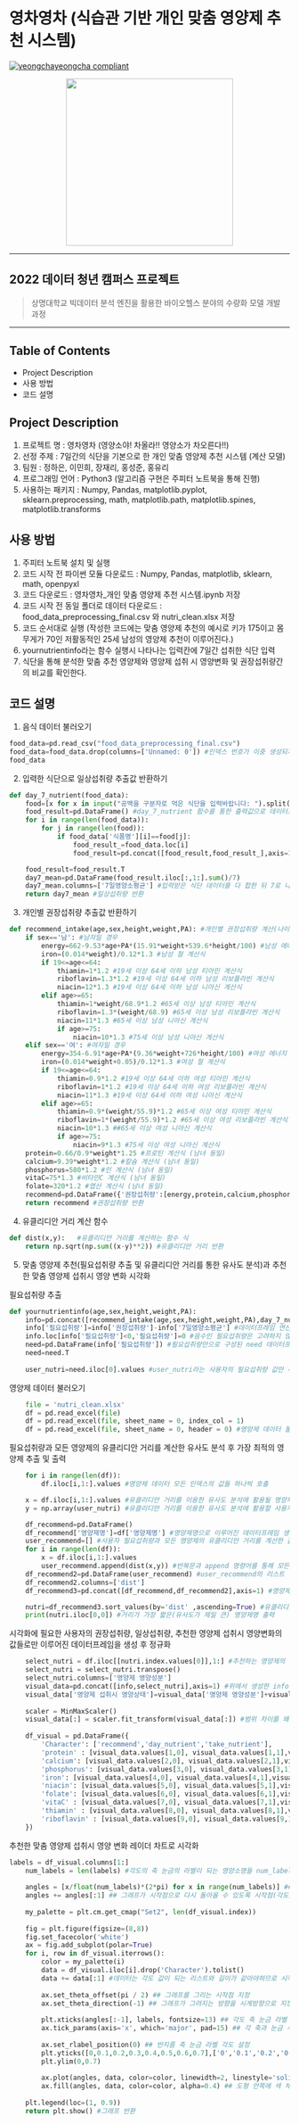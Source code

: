 # 영차영차 (식습관 기반 개인 맞춤 영양제 추천 시스템)  
[![yeongchayeongcha compliant](https://img.shields.io/badge/project-yeongchayeongcha-yellow)](https://github.com/ourkofe/yeongchayeongcha)  
<p align="center"><img src="https://user-images.githubusercontent.com/104803703/186654412-7172e77c-da2c-4dc0-a64a-91bee9031540.png" height="300px" width="300px"></p>  

----------  
## 2022 데이터 청년 캠퍼스 프로젝트 
> 상명대학교 빅데이터 분석 엔진을 활용한 바이오헬스 분야의 수량화 모델 개발 과정
-----------

## Table of Contents

- Project Description
- 사용 방법
- 코드 설명

## Project Description

1. 프로젝트 명 : 영차영차 (영양소야! 차올라!! 영양소가 차오른다!!)
2. 선정 주제 : 7일간의 식단을 기본으로 한 개인 맞춤 영양제 추천 시스템 (계산 모델)
3. 팀원 : 정하은, 이민희, 장재리, 홍성준, 홍유리
4. 프로그래밍 언어 : Python3 (알고리즘 구현은 주피터 노트북을 통해 진행)
5. 사용하는 패키지 : Numpy, Pandas, matplotlib.pyplot, sklearn.preprocessing, math, matplotlib.path, matplotlib.spines, matplotlib.transforms

## 사용 방법

1. 주피터 노트북 설치 및 실행
2. 코드 시작 전 파이썬 모듈 다운로드 : Numpy, Pandas, matplotlib, sklearn, math, openpyxl
3. 코드 다운로드 : 영차영차_개인 맞춤 영양제 추천 시스템.ipynb 저장
4. 코드 시작 전 동일 폴더로 데이터 다운로드 : food_data_preprocessing_final.csv 와 nutri_clean.xlsx 저장
5. 코드 순서대로 실행 (작성한 코드에는 맞춤 영양제 추천의 예시로 키가 175이고 몸무게가 70인 저활동적인 25세 남성의 영양제 추천이 이루어진다.)
6. yournutrientinfo라는 함수 실행시 나타나는 입력칸에 7일간 섭취한 식단 입력
7. 식단을 통해 분석한 맞춤 추천 영양제와 영양제 섭취 시 영양변화 및 권장섭취량간의 비교를 확인한다.

## 코드 설명

1. 음식 데이터 불러오기
```python
food_data=pd.read_csv("food_data_preprocessing_final.csv")
food_data=food_data.drop(columns=['Unnamed: 0']) #인덱스 번호가 이중 생성되지 않도록 데이터 내의 인덱스 번호 열 
food_data
```
2. 입력한 식단으로 일상섭취량 추출값 반환하기
```python
def day_7_nutrient(food_data):
    food=[x for x in input("공백을 구분자로 먹은 식단을 입력바랍니다: ").split()] #일상섭취량을 구하기 위해 식단 입력 (일상섭취량 : 하루동안 섭취하는 평균적인 섭취량)
    food_result=pd.DataFrame() #day_7_nutrient 함수를 통한 출력값으로 데이터프레임 생성
    for i in range(len(food_data)): 
        for j in range(len(food)):
            if food_data['식품명'][i]==food[j]:    
                food_result_=food_data.loc[i]
                food_result=pd.concat([food_result,food_result_],axis=1) #음식 데이터와 일치하는 이름의 음식의 행들을 모아 새로운 데이터 프레임 생성

    food_result=food_result.T
    day7_mean=pd.DataFrame(food_result.iloc[:,1:].sum()/7)
    day7_mean.columns=['7일영양소평균'] #입력받은 식단 데이터를 다 합한 뒤 7로 나눈 하루 평균 섭취량(일상섭취량) 추출
    return day7_mean #일상섭취량 반환
```
3. 개인별 권장섭취량 추출값 반환하기
```python
def recommend_intake(age,sex,height,weight,PA): #개인별 권장섭취량 계산(나이, 성별, 키, 몸무게, 활동수준 고려)
    if sex=='남': #남자일 경우
        energy=662-9.53*age+PA*(15.91*weight+539.6*height/100) #남성 에너지 계산식
        iron=(0.014*weight)/0.12*1.3 #남성 철 계산식
        if 19<=age<=64: 
            thiamin=1*1.2 #19세 이상 64세 이하 남성 티아민 계산식
            riboflavin=1.3*1.2 #19세 이상 64세 이하 남성 리보플라빈 계산식
            niacin=12*1.3 #19세 이상 64세 이하 남성 니아신 계산식
        elif age>=65: 
            thiamin=1*weight/68.9*1.2 #65세 이상 남성 티아민 계산식 
            riboflavin=1.3*(weight/68.9) #65세 이상 남성 리보플라빈 계산식
            niacin=11*1.3 #65세 이상 남성 니아신 계산식
            if age>=75: 
                niacin=10*1.3 #75세 이상 남성 니아신 계산식
    elif sex=='여': #여자일 경우
        energy=354-6.91*age+PA*(9.36*weight+726*height/100) #여성 에너지 계산식
        iron=(0.014*weight+0.05)/0.12*1.3 #여성 철 계산식
        if 19<=age<=64: 
            thiamin=0.9*1.2 #19세 이상 64세 이하 여성 티아민 계산식
            riboflavin=1*1.2 #19세 이상 64세 이하 여성 리보플라빈 계산식
            niacin=11*1.3 #19세 이상 64세 이하 여성 니아신 계산식
        elif age>=65:
            thiamin=0.9*(weight/55.9)*1.2 #65세 이상 여성 티아민 계산식
            riboflavin=1*(weight/55.9)*1.2 #65세 이상 여성 리보플라빈 계산식
            niacin=10*1.3 ##65세 이상 여성 니아신 계산식
            if age>=75:
                niacin=9*1.3 #75세 이상 여성 니아신 계산식
    protein=0.66/0.9*weight*1.25 #프로틴 계산식 (남녀 동일)
    calcium=9.39*weight*1.2 #칼슘 계산식 (남녀 동일)
    phosphorus=580*1.2 #인 계산식 (남녀 동일)
    vitaC=75*1.3 #비타민C 계산식 (남녀 동일)
    folate=320*1.2 #엽산 계산식 (남녀 동일)
    recommend=pd.DataFrame({'권장섭취량':[energy,protein,calcium,phosphorus,iron,niacin,folate,vitaC,thiamin,riboflavin]},index=['energy','protein','calcium','phosphorus','iron','niacin','folate','vitaC','thiamin','riboflavin']) #계산된 개인별 권장섭취량 값들로 데이터프레임 생성  
    return recommend #권장섭취량 반환
```
4. 유클리디안 거리 계산 함수
```python
def dist(x,y):   #유클리디안 거리를 계산하는 함수 식 
    return np.sqrt(np.sum((x-y)**2)) #유클리디안 거리 반환
```
5. 맞춤 영양제 추천(필요섭취량 추출 및 유클리디안 거리를 통한 유사도 분석)과 추천한 맞춤 영양제 섭취시 영양 변화 시각화

필요섭취량 추출
```python
def yournutrientinfo(age,sex,height,weight,PA): 
    info=pd.concat([recommend_intake(age,sex,height,weight,PA),day_7_nutrient(food_data)],axis=1) #concat 명령어로 위에서 추출한 사용자의 권장섭취량과 일상섭취량 한 데이터프레임으로 합치기 
    info['필요섭취량']=info['권장섭취량']-info['7일영양소평균'] #데이터프레임 연산으로 필요섭취량 계산 
    info.loc[info['필요섭취량']<0,'필요섭취량']=0 #음수인 필요섭취량은 고려하지 않기 위해 0으로 치환(음수인 필요섭취량은 과잉된 영양소로 더이상 보충이 필요하지 않아 0으로 치환하여 고려하지 않음)
    need=pd.DataFrame(info['필요섭취량']) #필요섭취량만으로 구성된 need 데이터프레임 생성
    need=need.T
    
    user_nutri=need.iloc[0].values #user_nutri라는 사용자의 필요섭취량 값만 추출
```
영양제 데이터 불러오기
```python
    file = 'nutri_clean.xlsx'
    df = pd.read_excel(file)
    df = pd.read_excel(file, sheet_name = 0, index_col = 1)
    df = pd.read_excel(file, sheet_name = 0, header = 0) #영양제 데이터 불러오기
```
필요섭취량과 모든 영양제의 유클리디안 거리를 계산한 유사도 분석 후 가장 최적의 영양제 추출 및 출력
```python
    for i in range(len(df)):
        df.iloc[i,1:].values #영양제 데이터 모든 인덱스의 값들 하나씩 호출

    x = df.iloc[i,1:].values #유클리디안 거리를 이용한 유사도 분석에 활용될 영양제 데이터 인덱스의 값들 하나씩 호출하여 x로 지정
    y = np.array(user_nutri) #유클리디안 거리를 이용한 유사도 분석에 활용할 사용자의 필요섭취량 y로 지정

    df_recommend=pd.DataFrame()
    df_recommend['영양제명']=df['영양제명'] #영양제명으로 이루어진 데이터프레임 생성
    user_recommend=[] #사용자 필요섭취량과 모든 영양제의 유클리디안 거리를 계산한 값으로 리스트 생성
    for i in range(len(df)):
        x = df.iloc[i,1:].values
        user_recommend.append(dist(x,y)) #반복문과 append 명령어를 통해 모든 영양제의 유클리디안 거리를 리스트에 추가
    df_recommend2=pd.DataFrame(user_recommend) #user_recommend의 리스트 형태를 df_recommend2라는 데이터프레임으로 변환
    df_recommend2.columns=['dist'] 
    df_recommend3=pd.concat([df_recommend,df_recommend2],axis=1) #영양제명과 영양제마다의 유클리디안 거리로 이루어진 데이터프레임 생성

    nutri=df_recommend3.sort_values(by='dist' ,ascending=True) #유클리디안 거리가 짧은 순서대로 데이터프레임 재생성
    print(nutri.iloc[0,0]) #거리가 가장 짧은(유사도가 제일 큰) 영양제명 출력
```
시각화에 필요한 사용자의 권장섭취량, 일상섭취량, 추천한 영양제 섭취시 영양변화의 값들로만 이루어진 데이터프레임을 생성 후 정규화
```python
    select_nutri = df.iloc[[nutri.index.values[0]],1:] #추천하는 영양제의 영양성분 가져오기
    select_nutri = select_nutri.transpose()
    select_nutri.columns=['영양제 영양성분']
    visual_data=pd.concat([info,select_nutri],axis=1) #위에서 생성한 info 데이터프레임에 영양제 영양성분 칼럼 추가
    visual_data['영양제 섭취시 영양상태']=visual_data['영양제 영양성분']+visual_data['7일영양소평균'] #데이터 프레임 연산으로 데이터프레임에 영양제 섭취시 영양상태 컬럼 추가
    
    scaler = MinMaxScaler()
    visual_data[:] = scaler.fit_transform(visual_data[:]) #범위 차이를 왜곡하지 않고 공통 척도로 변경하기 위해 사용자의 권장섭취량, 일상섭취량, 추천한 영양제 섭취시 영양변화의 값들 정규화
    
    df_visual = pd.DataFrame({
        'Character': ['recommend','day_nutrient','take_nutrient'],
        'protein' : [visual_data.values[1,0], visual_data.values[1,1],visual_data.values[1,4]],
        'calcium': [visual_data.values[2,0], visual_data.values[2,1],visual_data.values[2,4]],
        'phosphorus': [visual_data.values[3,0], visual_data.values[3,1],visual_data.values[3,4]],
        'iron': [visual_data.values[4,0], visual_data.values[4,1],visual_data.values[4,4]],
        'niacin': [visual_data.values[5,0], visual_data.values[5,1],visual_data.values[5,4]],
        'folate': [visual_data.values[6,0], visual_data.values[6,1],visual_data.values[6,4]],
        'vitaC' : [visual_data.values[7,0], visual_data.values[7,1],visual_data.values[7,4]],
        'thiamin' : [visual_data.values[8,0], visual_data.values[8,1],visual_data.values[8,4]],
        'riboflavin' : [visual_data.values[9,0], visual_data.values[9,1],visual_data.values[9,4]] #정규화가 완료된 데이터에서 권장섭취량, 일상섭취량, 추천한 영양제 섭취시 영양변화 컬럼의 각 영양소의 값들 인덱싱하여 데이터프레임 생성 
    })
```
추천한 맞춤 영양제 섭취시 영양 변화 레이더 차트로 시각화
```python
labels = df_visual.columns[1:]
    num_labels = len(labels) #각도의 축 눈금의 라벨이 되는 영양소명들 num_labels에 입력
    
    angles = [x/float(num_labels)*(2*pi) for x in range(num_labels)] ## 각도의 값이 되는 리스트 입력
    angles += angles[:1] ## 그래프가 시작점으로 다시 돌아올 수 있도록 시작점(각도) 추가
    
    my_palette = plt.cm.get_cmap("Set2", len(df_visual.index))
    
    fig = plt.figure(figsize=(8,8))
    fig.set_facecolor('white')
    ax = fig.add_subplot(polar=True)
    for i, row in df_visual.iterrows():
        color = my_palette(i)
        data = df_visual.iloc[i].drop('Character').tolist()
        data += data[:1] #데이터는 각도 값이 되는 리스트와 길이가 같아야하므로 시작 데이터 값 추가
        
        ax.set_theta_offset(pi / 2) ## 그래프를 그리는 시작점 지정
        ax.set_theta_direction(-1) ## 그래프가 그려지는 방향을 시계방향으로 지정
        
        plt.xticks(angles[:-1], labels, fontsize=13) ## 각도 축 눈금 라벨
        ax.tick_params(axis='x', which='major', pad=15) ## 각 축과 눈금 사이에 여백 지정
        
        ax.set_rlabel_position(0) ## 반지름 축 눈금 라벨 각도 설정
        plt.yticks([0,0.1,0.2,0.3,0.4,0.5,0.6,0.7],['0','0.1','0.2','0.3','0.4','0.5','0.6','0.7'], fontsize=10) ## 반지름 축 눈금 설정
        plt.ylim(0,0.7)
        
        ax.plot(angles, data, color=color, linewidth=2, linestyle='solid', label=row.Character) ## 레이더 차트 출력
        ax.fill(angles, data, color=color, alpha=0.4) ## 도형 안쪽에 색 채우기
    
    plt.legend(loc=(1, 0.9))
    return plt.show() #그래프 반환
```
